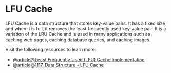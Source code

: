 # LFU Cache

LFU Cache is a data structure that stores key-value pairs. It has a fixed size and when it is full, it removes the least frequently used key-value pair. It is a variation of the LRU Cache and is used in many applications such as caching web pages, caching database queries, and caching images.

Visit the following resources to learn more:

- [@article@Least Frequently Used (LFU) Cache Implementation](https://www.geeksforgeeks.org/least-frequently-used-lfu-cache-implementation/)
- [@article@1117. Data Structure - LFU Cache](https://jojozhuang.github.io/algorithm/data-structure-lfu-cache/)